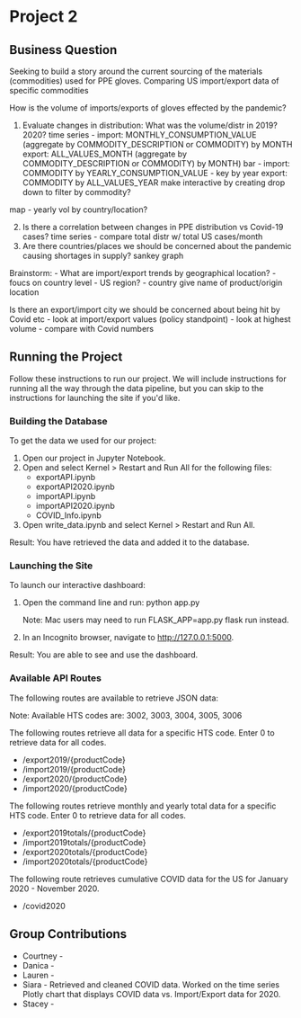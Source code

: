 # Project 2

## Business Question

Seeking to build a story around the current sourcing of the materials (commodities) used for PPE gloves. Comparing US import/export data of specific commodities

How is the volume of imports/exports of gloves effected by the pandemic? 
1. Evaluate changes in distribution: What was the volume/distr in 2019? 2020? 
    time series - import: MONTHLY_CONSUMPTION_VALUE (aggregate by COMMODITY_DESCRIPTION or COMMODITY) by MONTH
                export: ALL_VALUES_MONTH (aggregate by COMMODITY_DESCRIPTION or COMMODITY) by MONTH)
    bar - import: COMMODITY by YEARLY_CONSUMPTION_VALUE - key by year
        export: COMMODITY by ALL_VALUES_YEAR
        make interactive by creating drop down to filter by commodity?

map - yearly vol by country/location? 

2. Is there a correlation between changes in PPE distribution vs Covid-19 cases?
    time series - compare total distr w/ total US cases/month
3. Are there countries/places we should be concerned about the pandemic causing shortages in supply?
    sankey graph    

Brainstorm:
    - What are import/export trends by geographical location?
    - foucs on country level
    - US region? 
    - country give name of product/origin location

Is there an export/import city we should be concerned about being hit by Covid etc
     - look at import/export values (policy standpoint)
     - look at highest volume
     - compare with Covid numbers

## Running the Project

Follow these instructions to run our project. We will include instructions for running all the way through the data pipeline, but you can skip to the instructions for launching the site if you'd like. 

### Building the Database
To get the data we used for our project:
1. Open our project in Jupyter Notebook.
2. Open and select Kernel > Restart and Run All for the following files:
    * exportAPI.ipynb
    * exportAPI2020.ipynb
    * importAPI.ipynb
    * importAPI2020.ipynb
    * COVID_Info.ipynb
3. Open write_data.ipynb and select Kernel > Restart and Run All.

Result: You have retrieved the data and added it to the database. 

### Launching the Site
To launch our interactive dashboard:
1. Open the command line and run: python app.py
    
    Note: Mac users may need to run FLASK_APP=app.py flask run instead.
2. In an Incognito browser, navigate to http://127.0.0.1:5000.

Result: You are able to see and use the dashboard.

### Available API Routes
The following routes are available to retrieve JSON data:

Note: Available HTS codes are: 3002, 3003, 3004, 3005, 3006

The following routes retrieve all data for a specific HTS code. Enter 0 to retrieve data for all codes.
* /export2019/{productCode}
* /import2019/{productCode}
* /export2020/{productCode}
* /import2020/{productCode}

The following routes retrieve monthly and yearly total data for a specific HTS code. Enter 0 to retrieve data for all codes.
* /export2019totals/{productCode}
* /import2019totals/{productCode}
* /export2020totals/{productCode}
* /import2020totals/{productCode}

The following route retrieves cumulative COVID data for the US for January 2020 - November 2020.
* /covid2020

## Group Contributions
* Courtney - 
* Danica - 
* Lauren - 
* Siara - Retrieved and cleaned COVID data. Worked on the time series Plotly chart that displays COVID data vs. Import/Export data for 2020.
* Stacey - 
